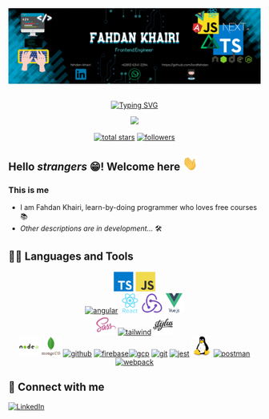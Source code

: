 <picture>
 <source media="(prefers-color-scheme: dark)" srcset="https://raw.githubusercontent.com/lordfahdan/lordfahdan/lord/lord-banner.gif">
 <source media="(prefers-color-scheme: light)" srcset="https://raw.githubusercontent.com/lordfahdan/lordfahdan/lord/lord-banner.gif">
 <img alt="my-professional-banner" src="https://raw.githubusercontent.com/lordfahdan/lordfahdan/lord/lord-banner.gif">
</picture>

<br />
<br />

<!-- Typing SVG -->
<p align="center">
 <a href="https://git.io/typing-svg"><img src="https://readme-typing-svg.demolab.com?font=Roboto&weight=900&duration=4000&size=25&pause=1000&color=03e7e3&center=true&vCenter=true&lines=I'm+a+Frontend+Engineer;3%2B+years+of+professional+experience" alt="Typing SVG" /></a>
</p>

<!-- Visitor Count -->
<div align="center">
 <a href="https://visitcount.itsvg.in"><img src="https://visitcount.itsvg.in/api?id=lordfahdan&label=Visitors&color=3&icon=0&pretty=true" /></a>
</div>

<!-- Social badges section -->
<p align="center">
  <a href="https://github.com/lordfahdan?tab=repositories&sort=stargazers">
    <img alt="total stars" title="Total stars on GitHub" src="https://custom-icon-badges.demolab.com/github/stars/lordfahdan?color=55960c&style=for-the-badge&labelColor=488207&logo=star"/></a>
  <a href="https://github.com/lordfahdan?tab=followers">
    <img alt="followers" title="Follow me on Github" src="https://custom-icon-badges.demolab.com/github/followers/lordfahdan?color=236ad3&labelColor=1155ba&style=for-the-badge&logo=person-add&label=Follow&logoColor=white"/></a>
</p>

## Hello <i>strangers</i> 😁! Welcome here <img src="https://github.com/ABSphreak/ABSphreak/blob/master/gifs/Hi.gif" width="30px"></h2>
### This is me
- I am Fahdan Khairi, learn-by-doing programmer who loves free courses 📚
- <i>Other descriptions are in development...</i> 🛠️

## 👨‍💻  Languages and Tools
<p align="center">
 <a href="https://www.typescriptlang.org/" target="_blank"><img src="https://raw.githubusercontent.com/devicons/devicon/master/icons/typescript/typescript-original.svg" alt="typescript" width="40" height="40"/></a> 
 <a href="https://www.javascript.com/" target="_blank"><img src="https://raw.githubusercontent.com/devicons/devicon/master/icons/javascript/javascript-original.svg" alt="javascript" width="40" height="40"/></a>
 <br />
 <a href="https://angular.io" target="_blank"><img src="https://www.vectorlogo.zone/logos/angular/angular-icon.svg" alt="angular" width="40" height="40"/></a>
 <a href="https://reactjs.org/" target="_blank"><img src="https://raw.githubusercontent.com/devicons/devicon/master/icons/react/react-original-wordmark.svg" alt="react" width="40" height="40"/></a>
 <a href="https://redux.js.org" target="_blank"><img src="https://raw.githubusercontent.com/devicons/devicon/master/icons/redux/redux-original.svg" alt="redux" width="40" height="40"/></a>
 <a href="https://vuejs.org/" target="_blank"><img src="https://raw.githubusercontent.com/devicons/devicon/master/icons/vuejs/vuejs-original-wordmark.svg" alt="vuejs" width="40" height="40"/></a> 
 <br />
 <a href="https://sass-lang.com" target="_blank"><img src="https://raw.githubusercontent.com/devicons/devicon/master/icons/sass/sass-original.svg" alt="sass" width="40" height="40"/></a> 
 <a href="https://tailwindcss.com/" target="_blank"><img src="https://www.vectorlogo.zone/logos/tailwindcss/tailwindcss-icon.svg" alt="tailwind" width="40" height="40"/></a> 
 <a href="https://stylus-lang.com" target="_blank"><img src="https://raw.githubusercontent.com/devicons/devicon/master/icons/stylus/stylus-original.svg" alt="stylus" width="40" height="40"/></a>
 <br />
 <a href="https://nodejs.org" target="_blank"><img src="https://raw.githubusercontent.com/devicons/devicon/master/icons/nodejs/nodejs-original-wordmark.svg" alt="nodejs" width="40" height="40"/></a>
 <a href="https://www.mongodb.com/" target="_blank"><img src="https://raw.githubusercontent.com/devicons/devicon/master/icons/mongodb/mongodb-original-wordmark.svg" alt="mongodb" width="40" height="40"/></a>
 <a href="https://github.com/" target="_blank"><img src="https://www.vectorlogo.zone/logos/github/github-icon.svg" alt="github" width="40" height="40"/></a> 
 <a href="https://firebase.google.com/" target="_blank"><img src="https://www.vectorlogo.zone/logos/firebase/firebase-icon.svg" alt="firebase" width="40" height="40"/></a><a href="https://cloud.google.com" target="_blank"><img src="https://www.vectorlogo.zone/logos/google_cloud/google_cloud-icon.svg" alt="gcp" width="40" height="40"/></a> 
 <a href="https://git-scm.com/" target="_blank"><img src="https://www.vectorlogo.zone/logos/git-scm/git-scm-icon.svg" alt="git" width="40" height="40"/></a> 
 <a href="https://jestjs.io" target="_blank"><img src="https://www.vectorlogo.zone/logos/jestjsio/jestjsio-icon.svg" alt="jest" width="40" height="40"/></a>
 <a href="https://www.linux.org/" target="_blank"><img src="https://raw.githubusercontent.com/devicons/devicon/master/icons/linux/linux-original.svg" alt="linux" width="40" height="40"/></a>
 <a href="https://postman.com" target="_blank"><img src="https://www.vectorlogo.zone/logos/getpostman/getpostman-icon.svg" alt="postman" width="40" height="40"/></a>
 <a href="https://webpack.js.org" target="_blank"><img src="https://www.vectorlogo.zone/logos/js_webpack/js_webpack-icon.svg" alt="webpack" width="40" height="40"/></a> 
</p>

## 🔗  Connect with me
<p align="left" >
   <a href="https://www.linkedin.com/fahdan-khairi"><img width="32px" alt="LinkedIn" title="LinkedIn" src="https://i.imgur.com/OQUXwNp.jpeg"/></a>
  &#8287;&#8287;&#8287;&#8287;&#8287;
</p>
